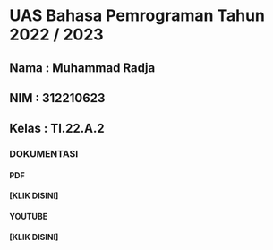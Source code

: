 # UAS Bahasa Pemrograman Tahun 2022 / 2023
## Nama : Muhammad Radja
## NIM : 312210623
## Kelas : TI.22.A.2
### DOKUMENTASI
#### PDF 
#### [KLIK DISINI]
#### YOUTUBE
#### [KLIK DISINI]
